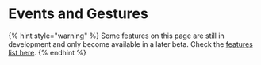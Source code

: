 # Events and Gestures

{% hint style="warning" %}
Some features on this page are still in development and only become available in a later beta. Check the [features list here](../../introduction/beta/#beta-features).
{% endhint %}

